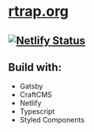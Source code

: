 # [rtrap.org](https://rtrap.org)  
[![Netlify Status](https://api.netlify.com/api/v1/badges/3be8d938-65fe-4710-b383-2ece2e964f45/deploy-status)](https://app.netlify.com/sites/nervous-knuth-c18128/deploys)
---


## Build with:

- Gatsby
- CraftCMS
- Netlify
- Typescript
- Styled Components
